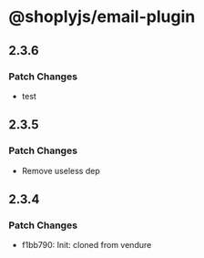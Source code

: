 # @shoplyjs/email-plugin

## 2.3.6

### Patch Changes

- test

## 2.3.5

### Patch Changes

- Remove useless dep

## 2.3.4

### Patch Changes

- f1bb790: Init: cloned from vendure
